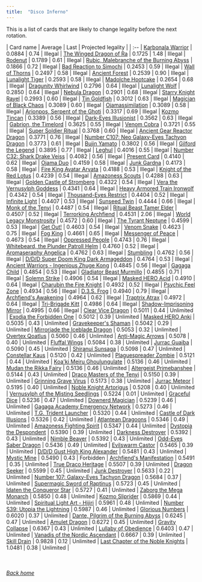```yaml
---
title:  "Disco Inferno"
---
```


This is a list of cards that are likely to change legality before the next rotation.

| Card name | Average | Last | Projected legality |
| :-- |
[Karbonala Warrior](https://db.ygoprodeck.com/card/?search=Karbonala%20Warrior) | 0.0884 | 0.74 | Illegal |
[The Winged Dragon of Ra](https://db.ygoprodeck.com/card/?search=The%20Winged%20Dragon%20of%20Ra) | 0.1725 | 1.48 | Illegal |
[Rodenut](https://db.ygoprodeck.com/card/?search=Rodenut) | 0.1789 | 0.61 | Illegal |
[Rubic, Malebranche of the Burning Abyss](https://db.ygoprodeck.com/card/?search=Rubic,%20Malebranche%20of%20the%20Burning%20Abyss) | 0.1866 | 0.72 | Illegal |
[Bad Reaction to Simochi](https://db.ygoprodeck.com/card/?search=Bad%20Reaction%20to%20Simochi) | 0.2453 | 0.59 | Illegal |
[Wall of Thorns](https://db.ygoprodeck.com/card/?search=Wall%20of%20Thorns) | 0.2497 | 0.58 | Illegal |
[Ancient Forest](https://db.ygoprodeck.com/card/?search=Ancient%20Forest) | 0.2539 | 0.90 | Illegal |
[Lunalight Tiger](https://db.ygoprodeck.com/card/?search=Lunalight%20Tiger) | 0.2593 | 0.58 | Illegal |
[Madolche Hootcake](https://db.ygoprodeck.com/card/?search=Madolche%20Hootcake) | 0.2654 | 0.68 | Illegal |
[Dragunity Whirlwind](https://db.ygoprodeck.com/card/?search=Dragunity%20Whirlwind) | 0.2796 | 0.64 | Illegal |
[Lunalight Wolf](https://db.ygoprodeck.com/card/?search=Lunalight%20Wolf) | 0.2850 | 0.64 | Illegal |
[Nebula Dragon](https://db.ygoprodeck.com/card/?search=Nebula%20Dragon) | 0.2901 | 0.68 | Illegal |
[Starry Knight Rayel](https://db.ygoprodeck.com/card/?search=Starry%20Knight%20Rayel) | 0.2993 | 0.60 | Illegal |
[Tin Goldfish](https://db.ygoprodeck.com/card/?search=Tin%20Goldfish) | 0.3012 | 0.63 | Illegal |
[Magician of Black Chaos](https://db.ygoprodeck.com/card/?search=Magician%20of%20Black%20Chaos) | 0.3089 | 0.60 | Illegal |
[Ojamassimilation](https://db.ygoprodeck.com/card/?search=Ojamassimilation) | 0.3089 | 0.58 | Illegal |
[Arionpos, Serpent of the Ghoti](https://db.ygoprodeck.com/card/?search=Arionpos,%20Serpent%20of%20the%20Ghoti) | 0.3317 | 0.69 | Illegal |
[Kozmo Tincan](https://db.ygoprodeck.com/card/?search=Kozmo%20Tincan) | 0.3389 | 0.56 | Illegal |
[Dark-Eyes Illusionist](https://db.ygoprodeck.com/card/?search=Dark-Eyes%20Illusionist) | 0.3562 | 0.63 | Illegal |
[Gabrion, the Timelord](https://db.ygoprodeck.com/card/?search=Gabrion,%20the%20Timelord) | 0.3625 | 0.55 | Illegal |
[Venom Cobra](https://db.ygoprodeck.com/card/?search=Venom%20Cobra) | 0.3721 | 0.55 | Illegal |
[Super Soldier Ritual](https://db.ygoprodeck.com/card/?search=Super%20Soldier%20Ritual) | 0.3768 | 0.60 | Illegal |
[Ancient Gear Reactor Dragon](https://db.ygoprodeck.com/card/?search=Ancient%20Gear%20Reactor%20Dragon) | 0.3771 | 0.76 | Illegal |
[Number C107: Neo Galaxy-Eyes Tachyon Dragon](https://db.ygoprodeck.com/card/?search=Number%20C107:%20Neo%20Galaxy-Eyes%20Tachyon%20Dragon) | 0.3773 | 0.61 | Illegal |
[Bujin Yamato](https://db.ygoprodeck.com/card/?search=Bujin%20Yamato) | 0.3802 | 0.56 | Illegal |
[Gilford the Legend](https://db.ygoprodeck.com/card/?search=Gilford%20the%20Legend) | 0.3895 | 0.77 | Illegal |
[Leghul](https://db.ygoprodeck.com/card/?search=Leghul) | 0.4016 | 0.55 | Illegal |
[Number C32: Shark Drake Veiss](https://db.ygoprodeck.com/card/?search=Number%20C32:%20Shark%20Drake%20Veiss) | 0.4082 | 0.56 | Illegal |
[Present Card](https://db.ygoprodeck.com/card/?search=Present%20Card) | 0.4140 | 0.62 | Illegal |
[Ojama Duo](https://db.ygoprodeck.com/card/?search=Ojama%20Duo) | 0.4159 | 0.58 | Illegal |
[Junk Gardna](https://db.ygoprodeck.com/card/?search=Junk%20Gardna) | 0.4173 | 0.58 | Illegal |
[Fire King Avatar Arvata](https://db.ygoprodeck.com/card/?search=Fire%20King%20Avatar%20Arvata) | 0.4188 | 0.53 | Illegal |
[Knight of the Red Lotus](https://db.ygoprodeck.com/card/?search=Knight%20of%20the%20Red%20Lotus) | 0.4239 | 0.54 | Illegal |
[Amazoness Scouts](https://db.ygoprodeck.com/card/?search=Amazoness%20Scouts) | 0.4288 | 0.63 | Illegal |
[Golden Castle of Stromberg](https://db.ygoprodeck.com/card/?search=Golden%20Castle%20of%20Stromberg) | 0.4322 | 0.54 | Illegal |
[Vera the Vernusylph Goddess](https://db.ygoprodeck.com/card/?search=Vera%20the%20Vernusylph%20Goddess) | 0.4341 | 0.64 | Illegal |
[Heavy Armored Train Ironwolf](https://db.ygoprodeck.com/card/?search=Heavy%20Armored%20Train%20Ironwolf) | 0.4342 | 0.54 | Illegal |
[Thousand-Eyes Restrict](https://db.ygoprodeck.com/card/?search=Thousand-Eyes%20Restrict) | 0.4404 | 0.52 | Illegal |
[Infinite Light](https://db.ygoprodeck.com/card/?search=Infinite%20Light) | 0.4407 | 0.53 | Illegal |
[Sunseed Twin](https://db.ygoprodeck.com/card/?search=Sunseed%20Twin) | 0.4444 | 0.66 | Illegal |
[Monk of the Tenyi](https://db.ygoprodeck.com/card/?search=Monk%20of%20the%20Tenyi) | 0.4487 | 0.54 | Illegal |
[Ritual Beast Tamer Elder](https://db.ygoprodeck.com/card/?search=Ritual%20Beast%20Tamer%20Elder) | 0.4507 | 0.52 | Illegal |
[Terrorking Archfiend](https://db.ygoprodeck.com/card/?search=Terrorking%20Archfiend) | 0.4531 | 2.06 | Illegal |
[World Legacy Monstrosity](https://db.ygoprodeck.com/card/?search=World%20Legacy%20Monstrosity) | 0.4572 | 0.60 | Illegal |
[The Tyrant Neptune](https://db.ygoprodeck.com/card/?search=The%20Tyrant%20Neptune) | 0.4599 | 0.53 | Illegal |
[Get Out!](https://db.ygoprodeck.com/card/?search=Get%20Out!) | 0.4603 | 0.54 | Illegal |
[Venom Snake](https://db.ygoprodeck.com/card/?search=Venom%20Snake) | 0.4623 | 0.75 | Illegal |
[Fog King](https://db.ygoprodeck.com/card/?search=Fog%20King) | 0.4661 | 0.65 | Illegal |
[Messenger of Peace](https://db.ygoprodeck.com/card/?search=Messenger%20of%20Peace) | 0.4673 | 0.54 | Illegal |
[Oppressed People](https://db.ygoprodeck.com/card/?search=Oppressed%20People) | 0.4743 | 0.76 | Illegal |
[Whitebeard, the Plunder Patroll Helm](https://db.ygoprodeck.com/card/?search=Whitebeard,%20the%20Plunder%20Patroll%20Helm) | 0.4760 | 0.52 | Illegal |
[Aromaseraphy Angelica](https://db.ygoprodeck.com/card/?search=Aromaseraphy%20Angelica) | 0.4762 | 0.63 | Illegal |
[Stumbling](https://db.ygoprodeck.com/card/?search=Stumbling) | 0.4762 | 0.56 | Illegal |
[D/D/D Super Doom King Dark Armageddon](https://db.ygoprodeck.com/card/?search=D/D/D%20Super%20Doom%20King%20Dark%20Armageddon) | 0.4764 | 0.53 | Illegal |
[Ancient Warriors - Ingenious Zhuge Kong](https://db.ygoprodeck.com/card/?search=Ancient%20Warriors%20-%20Ingenious%20Zhuge%20Kong) | 0.4845 | 0.56 | Illegal |
[Gagaga Child](https://db.ygoprodeck.com/card/?search=Gagaga%20Child) | 0.4854 | 0.53 | Illegal |
[Gladiator Beast Murmillo](https://db.ygoprodeck.com/card/?search=Gladiator%20Beast%20Murmillo) | 0.4855 | 0.71 | Illegal |
[Solemn Strike](https://db.ygoprodeck.com/card/?search=Solemn%20Strike) | 0.4906 | 0.54 | Illegal |
[Masked HERO Acid](https://db.ygoprodeck.com/card/?search=Masked%20HERO%20Acid) | 0.4910 | 0.64 | Illegal |
[Charubin the Fire Knight](https://db.ygoprodeck.com/card/?search=Charubin%20the%20Fire%20Knight) | 0.4932 | 0.52 | Illegal |
[Psychic Feel Zone](https://db.ygoprodeck.com/card/?search=Psychic%20Feel%20Zone) | 0.4934 | 0.56 | Illegal |
[D.3.S. Frog](https://db.ygoprodeck.com/card/?search=D.3.S.%20Frog) | 0.4940 | 0.79 | Illegal |
[Archfiend's Awakening](https://db.ygoprodeck.com/card/?search=Archfiend's%20Awakening) | 0.4964 | 0.62 | Illegal |
[Traptrix Atrax](https://db.ygoprodeck.com/card/?search=Traptrix%20Atrax) | 0.4972 | 0.64 | Illegal |
[Tri-Brigade Kitt](https://db.ygoprodeck.com/card/?search=Tri-Brigade%20Kitt) | 0.4986 | 0.64 | Illegal |
[Shadow-Imprisoning Mirror](https://db.ygoprodeck.com/card/?search=Shadow-Imprisoning%20Mirror) | 0.4995 | 0.66 | Illegal |
[Clear Vice Dragon](https://db.ygoprodeck.com/card/?search=Clear%20Vice%20Dragon) | 0.5011 | 0.44 | Unlimited |
[Exodia the Forbidden One](https://db.ygoprodeck.com/card/?search=Exodia%20the%20Forbidden%20One) | 0.5012 | 0.39 | Unlimited |
[Masked HERO Anki](https://db.ygoprodeck.com/card/?search=Masked%20HERO%20Anki) | 0.5035 | 0.43 | Unlimited |
[Gravekeeper's Shaman](https://db.ygoprodeck.com/card/?search=Gravekeeper's%20Shaman) | 0.5042 | 0.29 | Unlimited |
[Mirrorjade the Iceblade Dragon](https://db.ygoprodeck.com/card/?search=Mirrorjade%20the%20Iceblade%20Dragon) | 0.5053 | 0.32 | Unlimited |
[Overtex Qoatlus](https://db.ygoprodeck.com/card/?search=Overtex%20Qoatlus) | 0.5060 | 0.46 | Unlimited |
[Anti-Magic Arrows](https://db.ygoprodeck.com/card/?search=Anti-Magic%20Arrows) | 0.5078 | 0.40 | Unlimited |
[Fluffal Wings](https://db.ygoprodeck.com/card/?search=Fluffal%20Wings) | 0.5084 | 0.38 | Unlimited |
[Jurrac Guaiba](https://db.ygoprodeck.com/card/?search=Jurrac%20Guaiba) | 0.5090 | 0.45 | Unlimited |
[Shiranui Sunsaga](https://db.ygoprodeck.com/card/?search=Shiranui%20Sunsaga) | 0.5098 | 0.47 | Unlimited |
[Constellar Kaus](https://db.ygoprodeck.com/card/?search=Constellar%20Kaus) | 0.5120 | 0.42 | Unlimited |
[Plaguespreader Zombie](https://db.ygoprodeck.com/card/?search=Plaguespreader%20Zombie) | 0.5121 | 0.44 | Unlimited |
[Koa'ki Meiru Ghoulungulate](https://db.ygoprodeck.com/card/?search=Koa'ki%20Meiru%20Ghoulungulate) | 0.5136 | 0.46 | Unlimited |
[Mudan the Rikka Fairy](https://db.ygoprodeck.com/card/?search=Mudan%20the%20Rikka%20Fairy) | 0.5136 | 0.46 | Unlimited |
[Altergeist Primebanshee](https://db.ygoprodeck.com/card/?search=Altergeist%20Primebanshee) | 0.5144 | 0.43 | Unlimited |
[Draco Masters of the Tenyi](https://db.ygoprodeck.com/card/?search=Draco%20Masters%20of%20the%20Tenyi) | 0.5150 | 0.39 | Unlimited |
[Grinning Grave Virus](https://db.ygoprodeck.com/card/?search=Grinning%20Grave%20Virus) | 0.5173 | 0.38 | Unlimited |
[Jurrac Meteor](https://db.ygoprodeck.com/card/?search=Jurrac%20Meteor) | 0.5195 | 0.40 | Unlimited |
[Noble Knight Artorigus](https://db.ygoprodeck.com/card/?search=Noble%20Knight%20Artorigus) | 0.5208 | 0.40 | Unlimited |
[Vernusylph of the Misting Seedlings](https://db.ygoprodeck.com/card/?search=Vernusylph%20of%20the%20Misting%20Seedlings) | 0.5224 | 0.01 | Unlimited |
[Graceful Dice](https://db.ygoprodeck.com/card/?search=Graceful%20Dice) | 0.5236 | 0.47 | Unlimited |
[Downerd Magician](https://db.ygoprodeck.com/card/?search=Downerd%20Magician) | 0.5239 | 0.46 | Unlimited |
[Gagaga Academy Emergency Network](https://db.ygoprodeck.com/card/?search=Gagaga%20Academy%20Emergency%20Network) | 0.5273 | 0.46 | Unlimited |
[T.G. Trident Launcher](https://db.ygoprodeck.com/card/?search=T.G.%20Trident%20Launcher) | 0.5320 | 0.44 | Unlimited |
[Castle of Dark Illusions](https://db.ygoprodeck.com/card/?search=Castle%20of%20Dark%20Illusions) | 0.5326 | 0.42 | Unlimited |
[Atlantean Dragoons](https://db.ygoprodeck.com/card/?search=Atlantean%20Dragoons) | 0.5346 | 0.49 | Unlimited |
[Amazoness Fighting Spirit](https://db.ygoprodeck.com/card/?search=Amazoness%20Fighting%20Spirit) | 0.5347 | 0.44 | Unlimited |
[Dystopia the Despondent](https://db.ygoprodeck.com/card/?search=Dystopia%20the%20Despondent) | 0.5390 | 0.39 | Unlimited |
[Darkness Destroyer](https://db.ygoprodeck.com/card/?search=Darkness%20Destroyer) | 0.5392 | 0.43 | Unlimited |
[Nimble Beaver](https://db.ygoprodeck.com/card/?search=Nimble%20Beaver) | 0.5392 | 0.43 | Unlimited |
[Odd-Eyes Saber Dragon](https://db.ygoprodeck.com/card/?search=Odd-Eyes%20Saber%20Dragon) | 0.5436 | 0.49 | Unlimited |
[Evilswarm Castor](https://db.ygoprodeck.com/card/?search=Evilswarm%20Castor) | 0.5465 | 0.39 | Unlimited |
[D/D/D Gust High King Alexander](https://db.ygoprodeck.com/card/?search=D/D/D%20Gust%20High%20King%20Alexander) | 0.5481 | 0.43 | Unlimited |
[Mystic Mine](https://db.ygoprodeck.com/card/?search=Mystic%20Mine) | 0.5490 | 0.43 | Forbidden |
[Archfiend's Manifestation](https://db.ygoprodeck.com/card/?search=Archfiend's%20Manifestation) | 0.5491 | 0.35 | Unlimited |
[True Draco Heritage](https://db.ygoprodeck.com/card/?search=True%20Draco%20Heritage) | 0.5507 | 0.39 | Unlimited |
[Dragon Seeker](https://db.ygoprodeck.com/card/?search=Dragon%20Seeker) | 0.5599 | 0.45 | Unlimited |
[Junk Destroyer](https://db.ygoprodeck.com/card/?search=Junk%20Destroyer) | 0.5633 | 0.22 | Unlimited |
[Number 107: Galaxy-Eyes Tachyon Dragon](https://db.ygoprodeck.com/card/?search=Number%20107:%20Galaxy-Eyes%20Tachyon%20Dragon) | 0.5684 | 0.37 | Unlimited |
[Supermagic Sword of Raptinus](https://db.ygoprodeck.com/card/?search=Supermagic%20Sword%20of%20Raptinus) | 0.5723 | 0.45 | Unlimited |
[Idaten the Conqueror Star](https://db.ygoprodeck.com/card/?search=Idaten%20the%20Conqueror%20Star) | 0.5727 | 0.41 | Unlimited |
[Zaborg the Mega Monarch](https://db.ygoprodeck.com/card/?search=Zaborg%20the%20Mega%20Monarch) | 0.5850 | 0.48 | Unlimited |
[Kozmo Sliprider](https://db.ygoprodeck.com/card/?search=Kozmo%20Sliprider) | 0.5869 | 0.44 | Unlimited |
[Spiritual Light Art - Hijiri](https://db.ygoprodeck.com/card/?search=Spiritual%20Light%20Art%20-%20Hijiri) | 0.5961 | 0.48 | Unlimited |
[Number S39: Utopia the Lightning](https://db.ygoprodeck.com/card/?search=Number%20S39:%20Utopia%20the%20Lightning) | 0.5987 | 0.46 | Unlimited |
[Glorious Numbers](https://db.ygoprodeck.com/card/?search=Glorious%20Numbers) | 0.6020 | 0.37 | Unlimited |
[Dante, Pilgrim of the Burning Abyss](https://db.ygoprodeck.com/card/?search=Dante,%20Pilgrim%20of%20the%20Burning%20Abyss) | 0.6245 | 0.47 | Unlimited |
[Amulet Dragon](https://db.ygoprodeck.com/card/?search=Amulet%20Dragon) | 0.6272 | 0.45 | Unlimited |
[Gravity Collapse](https://db.ygoprodeck.com/card/?search=Gravity%20Collapse) | 0.6367 | 0.43 | Unlimited |
[Lullaby of Obedience](https://db.ygoprodeck.com/card/?search=Lullaby%20of%20Obedience) | 0.6403 | 0.47 | Unlimited |
[Vanadis of the Nordic Ascendant](https://db.ygoprodeck.com/card/?search=Vanadis%20of%20the%20Nordic%20Ascendant) | 0.6667 | 0.39 | Unlimited |
[Skill Drain](https://db.ygoprodeck.com/card/?search=Skill%20Drain) | 0.9828 | 0.12 | Unlimited |
[Last Chapter of the Noble Knights](https://db.ygoprodeck.com/card/?search=Last%20Chapter%20of%20the%20Noble%20Knights) | 1.0481 | 0.38 | Unlimited |

<br>

###### [Back home](index)